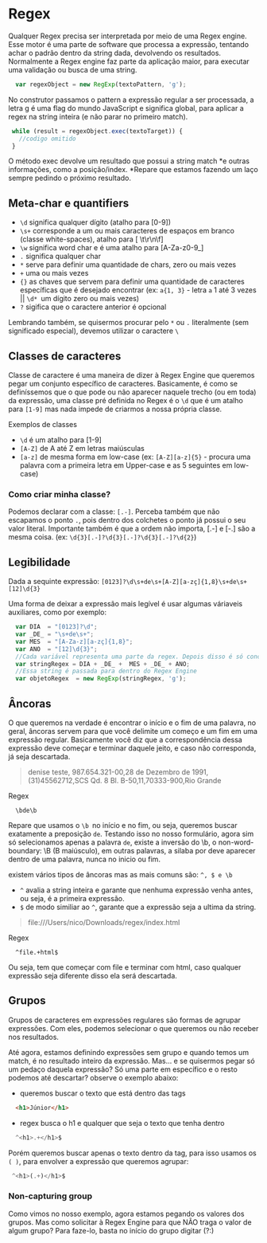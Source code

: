 # Regex

Qualquer Regex precisa ser interpretada por meio de uma Regex engine. Esse motor é uma parte de software que processa a expressão, tentando achar o padrão dentro da string dada, devolvendo os resultados. Normalmente a Regex engine faz parte da aplicação maior, para executar uma validação ou busca de uma string.

```javascript
  var regexObject = new RegExp(textoPattern, 'g');
 ```

No construtor passamos o pattern a expressão regular a ser processada, a letra g é uma flag do mundo JavaScript e significa global, para aplicar a regex na string inteira (e não parar no primeiro match).

 ```javascript
  while (result = regexObject.exec(textoTarget)) {
    //codigo omitido
  } 
 ```

O método exec devolve um resultado que possui a string match *e outras informações, como a posição/index. *Repare que estamos fazendo um laço sempre pedindo o próximo resultado.

 ## Meta-char e quantifiers

- ``\d`` significa qualquer dígito (atalho para [0-9])
- ``\s+`` corresponde a um ou mais caracteres de espaços em branco (classe white-spaces), atalho para [ \t\r\n\f]
- ``\w`` significa word char e é uma atalho para [A-Za-z0-9_]
- ``.`` significa qualquer char
- ``*`` serve para definir uma quantidade de chars, zero ou mais vezes 
- ``+`` uma ou mais vezes
- ``{}`` as chaves que servem para definir uma quantidade de caracteres específicas que é desejado encontrar (ex: ``a{1, 3}`` - letra ``a`` 1 até 3 vezes || ``\d* ``um dígito zero ou mais vezes)
- ``?`` sigifica que o caractere anterior é opcional

Lembrando também, se quisermos procurar pelo ``*`` ou ``.`` literalmente (sem significado especial), devemos utilizar o caractere ``\``

## Classes de caracteres

Classe de caractere é uma maneira de dizer à Regex Engine que queremos pegar um conjunto específico de caracteres. Basicamente, é como se definíssemos que o que pode ou não aparecer naquele trecho (ou em toda) da expressão, uma classe pré definida no Regex é o ``\d`` que é um atalho para ``[1-9]`` mas nada impede de criarmos a nossa própria classe.

Exemplos de classes
- ``\d`` é um atalho para [1-9]
- ``[A-Z]`` de A até Z em letras maiúsculas 
- ``[a-z]`` de mesma forma em low-case (ex: ``[A-Z][a-z]{5}`` - procura uma palavra com a primeira letra em Upper-case e as 5 seguintes em low-case)

### Como criar minha classe?

Podemos declarar com a classe: ``[.-]``. Perceba também que não escapamos o ponto ``.``, pois dentro dos colchetes o ponto já possui o seu valor literal. Importante também é que a ordem não importa, [.-] e [-.] são a mesma coisa. (ex: ``\d{3}[.-]?\d{3}[.-]?\d{3}[.-]?\d{2}``)


## Legibilidade 

Dada a sequinte expressão: ``[0123]?\d\s+de\s+[A-Z][a-zç]{1,8}\s+de\s+[12]\d{3}``

Uma forma de deixar a expressão mais legível é usar algumas váriaveis auxiliares, como por exemplo:

```javascript
  var DIA  = "[0123]?\d"; 
  var _DE_ = "\s+de\s+";
  var MES  = "[A-Za-z][a-zç]{1,8}";
  var ANO  = "[12]\d{3}";
  //Cada variável representa uma parte da regex. Depois disso é só concatenar essas variáveis para ter a expressão final
  var stringRegex = DIA + _DE_ +  MES + _DE_ + ANO;
  //Essa string é passada para dentro do Regex Engine
  var objetoRegex  = new RegExp(stringRegex, 'g');
```

## Âncoras 

O que queremos na verdade é encontrar o início e o fim de uma palavra, no geral, âncoras servem para que você delimite um começo e um fim em uma expressão regular. Basicamente você diz que a correspondência dessa expressão deve começar e terminar daquele jeito, e caso não corresponda, já seja descartada.

> denise teste, 987.654.321-00,28 de Dezembro de 1991,(31)45562712,SCS Qd. 8 Bl. B-50,11,70333-900,Rio Grande 

Regex

```nano 
  \bde\b
``` 

Repare que usamos o ``\b ``no início e no fim, ou seja, queremos buscar exatamente a preposição ``de``. Testando isso no nosso formulário, agora sim só selecionamos apenas a palavra ``de``, existe a inversão do \b, o non-word-boundary: \B (B maiúsculo), em outras palavras, a silaba por deve aparecer dentro de uma palavra, nunca no inicio ou fim.

existem vários tipos de âncoras mas as mais comuns são: ``^, $ e \b``

- ``^`` avalia a string inteira e garante que nenhuma expressão venha antes, ou seja, é a primeira expressão.
- ``$`` de modo similiar ao ``^``, garante que a expressão seja a ultima da string. 

> file:///Users/nico/Downloads/regex/index.html

Regex

```nano
  ^file.+html$
```

Ou seja, tem que começar com file e terminar com html, caso qualquer expressão seja diferente disso ela será descartada.

## Grupos

Grupos de caracteres em expressões regulares são formas de agrupar expressões. Com eles, podemos selecionar o que queremos ou não receber nos resultados.

Até agora, estamos definindo expressões sem grupo e quando temos um match, é no resultado inteiro da expressão. Mas… e se quisermos pegar só um pedaço daquela expressão? Só uma parte em específico e o resto podemos até descartar? observe o exemplo abaixo:

- queremos buscar o texto que está dentro das tags
```html
  <h1>Júnior</h1>
```
- regex busca o h1 e qualquer que seja o texto que tenha dentro
```javascript
  ^<h1>.+</h1>$
```
 Porém queremos buscar apenas o texto dentro da tag, para isso usamos os ``( )``, para envolver a expressão que queremos agrupar:

 ```javascript
  ^<h1>(.+)</h1>$
```

### Non-capturing group
Como vimos no nosso exemplo, agora estamos pegando os valores dos grupos. Mas como solicitar à Regex Engine para que NÃO traga o valor de algum grupo? Para faze-lo, basta no início do grupo digitar (?:)
